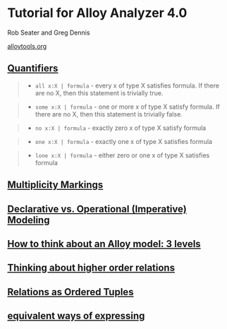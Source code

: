 # Tutorial for Alloy Analyzer 4.0

Rob Seater and Greg Dennis

[alloytools.org](https://alloytools.org/tutorials/online/index.html)

## [Quantifiers](https://alloytools.org/tutorials/online/sidenote-quantifiers.html)  

> * `all x:X | formula` - every x of type X satisfies formula. If there are no X, then this statement is trivially true.

> * `some x:X | formula` - one or more x of type X satisfy formula. If there are no X, then this statement is trivially false.

> * `no x:X | formula` - exactly zero x of type X satisfy formula

> * `one x:X | formula` - exactly one x of type X satisfies formula

> * `lone x:X | formula` - either zero or one x of type X satisfies formula

## [Multiplicity Markings](https://alloytools.org/tutorials/online/sidenote-multiplicity.html)

## [Declarative vs. Operational (Imperative) Modeling](https://alloytools.org/tutorials/online/sidenote-operational-declarative.html)

## [How to think about an Alloy model: 3 levels](https://alloytools.org/tutorials/online/sidenote-levels-of-understanding.html)

## [Thinking about higher order relations](https://alloytools.org/tutorials/online/sidenote-ternary.html)

## [Relations as Ordered Tuples](https://alloytools.org/tutorials/online/sidenote-relations-are-ordered-pairs.html)

## [equivalent ways of expressing](https://alloytools.org/tutorials/online/sidenote-alternative-defineContents.html)